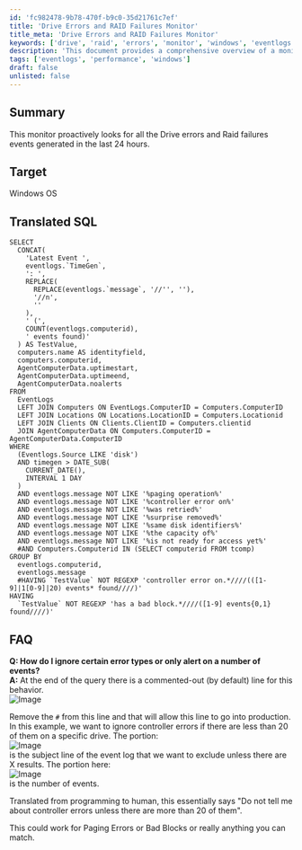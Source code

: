 ```yaml
---
id: 'fc982478-9b78-470f-b9c0-35d21761c7ef'
title: 'Drive Errors and RAID Failures Monitor'
title_meta: 'Drive Errors and RAID Failures Monitor'
keywords: ['drive', 'raid', 'errors', 'monitor', 'windows', 'eventlogs']
description: 'This document provides a comprehensive overview of a monitoring solution that proactively checks for drive errors and RAID failure events on Windows OS, detailing the SQL query used and answering common questions related to its configuration and usage.'
tags: ['eventlogs', 'performance', 'windows']
draft: false
unlisted: false
---
```

## Summary

This monitor proactively looks for all the Drive errors and Raid failures events generated in the last 24 hours.

## Target

Windows OS

## Translated SQL

```
SELECT  
  CONCAT(
    'Latest Event ',  
    eventlogs.`TimeGen`,  
    ': ',  
    REPLACE(
      REPLACE(eventlogs.`message`, '//'', ''),  
      '//n',  
      ''  
    ),  
    ' (',  
    COUNT(eventlogs.computerid),  
    ' events found)'  
  ) AS TestValue,  
  computers.name AS identityfield,  
  computers.computerid,  
  AgentComputerData.uptimestart,  
  AgentComputerData.uptimeend,  
  AgentComputerData.noalerts  
FROM  
  EventLogs  
  LEFT JOIN Computers ON EventLogs.ComputerID = Computers.ComputerID  
  LEFT JOIN Locations ON Locations.LocationID = Computers.Locationid  
  LEFT JOIN Clients ON Clients.ClientID = Computers.clientid  
  JOIN AgentComputerData ON Computers.ComputerID = AgentComputerData.ComputerID  
WHERE  
  (Eventlogs.Source LIKE 'disk')  
  AND timegen > DATE_SUB(  
    CURRENT_DATE(),  
    INTERVAL 1 DAY  
  )  
  AND eventlogs.message NOT LIKE '%paging operation%'  
  AND eventlogs.message NOT LIKE '%controller error on%'  
  AND eventlogs.message NOT LIKE '%was retried%'  
  AND eventlogs.message NOT LIKE '%surprise removed%'  
  AND eventlogs.message NOT LIKE '%same disk identifiers%'  
  AND eventlogs.message NOT LIKE '%the capacity of%'  
  AND eventlogs.message NOT LIKE '%is not ready for access yet%' 
  #AND Computers.Computerid IN (SELECT computerid FROM tcomp)  
GROUP BY  
  eventlogs.computerid,  
  eventlogs.message 
  #HAVING `TestValue` NOT REGEXP 'controller error on.*////(([1-9]|1[0-9]|20) events* found////)'  
HAVING  
  `TestValue` NOT REGEXP 'has a bad block.*////([1-9] events{0,1} found////)'  
```

## FAQ

**Q: How do I ignore certain error types or only alert on a number of events?**  
**A:** At the end of the query there is a commented-out (by default) line for this behavior.  
![Image](../../../static/img/Drive-Errors-and-Raid-Failures-RECOVERED/image_1.png)

Remove the `#` from this line and that will allow this line to go into production. In this example, we want to ignore controller errors if there are less than 20 of them on a specific drive. The portion:  
![Image](../../../static/img/Drive-Errors-and-Raid-Failures-RECOVERED/image_2.png)  
is the subject line of the event log that we want to exclude unless there are X results. The portion here:  
![Image](../../../static/img/Drive-Errors-and-Raid-Failures-RECOVERED/image_3.png)  
is the number of events.

Translated from programming to human, this essentially says "Do not tell me about controller errors unless there are more than 20 of them". 

This could work for Paging Errors or Bad Blocks or really anything you can match.













